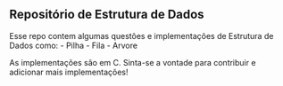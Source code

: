 ## Repositório de Estrutura de Dados

Esse repo contem algumas questões e implementações de Estrutura de Dados como:
	- Pilha
	- Fila
	- Arvore

As implementações são em C. Sinta-se a vontade para contribuir e adicionar mais implementações!
